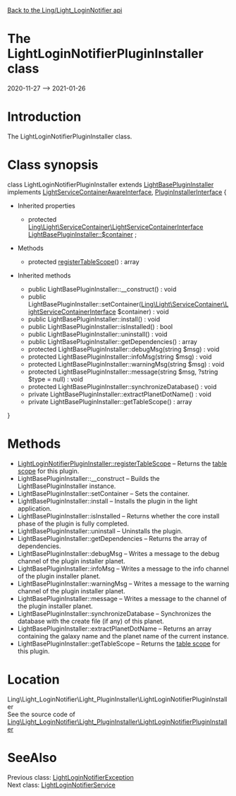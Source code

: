 [Back to the Ling/Light_LoginNotifier api](https://github.com/lingtalfi/Light_LoginNotifier/blob/master/doc/api/Ling/Light_LoginNotifier.md)



The LightLoginNotifierPluginInstaller class
================
2020-11-27 --> 2021-01-26






Introduction
============

The LightLoginNotifierPluginInstaller class.



Class synopsis
==============


class <span class="pl-k">LightLoginNotifierPluginInstaller</span> extends [LightBasePluginInstaller](https://github.com/lingtalfi/Light_PluginInstaller/blob/master/doc/api/Ling/Light_PluginInstaller/PluginInstaller/LightBasePluginInstaller.md) implements [LightServiceContainerAwareInterface](https://github.com/lingtalfi/Light/blob/master/doc/api/Ling/Light/ServiceContainer/LightServiceContainerAwareInterface.md), [PluginInstallerInterface](https://github.com/lingtalfi/Light_PluginInstaller/blob/master/doc/api/Ling/Light_PluginInstaller/PluginInstaller/PluginInstallerInterface.md) {

- Inherited properties
    - protected [Ling\Light\ServiceContainer\LightServiceContainerInterface](https://github.com/lingtalfi/Light/blob/master/doc/api/Ling/Light/ServiceContainer/LightServiceContainerInterface.md) [LightBasePluginInstaller::$container](#property-container) ;

- Methods
    - protected [registerTableScope](https://github.com/lingtalfi/Light_LoginNotifier/blob/master/doc/api/Ling/Light_LoginNotifier/Light_PluginInstaller/LightLoginNotifierPluginInstaller/registerTableScope.md)() : array

- Inherited methods
    - public LightBasePluginInstaller::__construct() : void
    - public LightBasePluginInstaller::setContainer([Ling\Light\ServiceContainer\LightServiceContainerInterface](https://github.com/lingtalfi/Light/blob/master/doc/api/Ling/Light/ServiceContainer/LightServiceContainerInterface.md) $container) : void
    - public LightBasePluginInstaller::install() : void
    - public LightBasePluginInstaller::isInstalled() : bool
    - public LightBasePluginInstaller::uninstall() : void
    - public LightBasePluginInstaller::getDependencies() : array
    - protected LightBasePluginInstaller::debugMsg(string $msg) : void
    - protected LightBasePluginInstaller::infoMsg(string $msg) : void
    - protected LightBasePluginInstaller::warningMsg(string $msg) : void
    - protected LightBasePluginInstaller::message(string $msg, ?string $type = null) : void
    - protected LightBasePluginInstaller::synchronizeDatabase() : void
    - private LightBasePluginInstaller::extractPlanetDotName() : void
    - private LightBasePluginInstaller::getTableScope() : array

}






Methods
==============

- [LightLoginNotifierPluginInstaller::registerTableScope](https://github.com/lingtalfi/Light_LoginNotifier/blob/master/doc/api/Ling/Light_LoginNotifier/Light_PluginInstaller/LightLoginNotifierPluginInstaller/registerTableScope.md) &ndash; Returns the [table scope](https://github.com/lingtalfi/TheBar/blob/master/discussions/table-scope.md) for this plugin.
- LightBasePluginInstaller::__construct &ndash; Builds the LightBasePluginInstaller instance.
- LightBasePluginInstaller::setContainer &ndash; Sets the container.
- LightBasePluginInstaller::install &ndash; Installs the plugin in the light application.
- LightBasePluginInstaller::isInstalled &ndash; Returns whether the core install phase of the plugin is fully completed.
- LightBasePluginInstaller::uninstall &ndash; Uninstalls the plugin.
- LightBasePluginInstaller::getDependencies &ndash; Returns the array of dependencies.
- LightBasePluginInstaller::debugMsg &ndash; Writes a message to the debug channel of the plugin installer planet.
- LightBasePluginInstaller::infoMsg &ndash; Writes a message to the info channel of the plugin installer planet.
- LightBasePluginInstaller::warningMsg &ndash; Writes a message to the warning channel of the plugin installer planet.
- LightBasePluginInstaller::message &ndash; Writes a message to the channel of the plugin installer planet.
- LightBasePluginInstaller::synchronizeDatabase &ndash; Synchronizes the database with the create file (if any) of this planet.
- LightBasePluginInstaller::extractPlanetDotName &ndash; Returns an array containing the galaxy name and the planet name of the current instance.
- LightBasePluginInstaller::getTableScope &ndash; Returns the [table scope](https://github.com/lingtalfi/TheBar/blob/master/discussions/table-scope.md) for this plugin.





Location
=============
Ling\Light_LoginNotifier\Light_PluginInstaller\LightLoginNotifierPluginInstaller<br>
See the source code of [Ling\Light_LoginNotifier\Light_PluginInstaller\LightLoginNotifierPluginInstaller](https://github.com/lingtalfi/Light_LoginNotifier/blob/master/Light_PluginInstaller/LightLoginNotifierPluginInstaller.php)



SeeAlso
==============
Previous class: [LightLoginNotifierException](https://github.com/lingtalfi/Light_LoginNotifier/blob/master/doc/api/Ling/Light_LoginNotifier/Exception/LightLoginNotifierException.md)<br>Next class: [LightLoginNotifierService](https://github.com/lingtalfi/Light_LoginNotifier/blob/master/doc/api/Ling/Light_LoginNotifier/Service/LightLoginNotifierService.md)<br>
